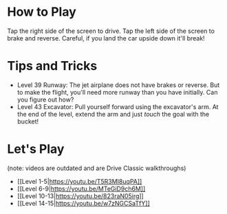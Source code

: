# How to Play

Tap the right side of the screen to drive. Tap the left side of the screen to brake and reverse. Careful, if you land the car upside down it'll break!

# Tips and Tricks

* Level 39 Runway: The jet airplane does not have brakes or reverse. But to make the flight, you'll need more runway than you have initially. Can you figure out how?
* Level 43 Excavator: Pull yourself forward using the excavator's arm. At the end of the level, extend the arm and just *touch* the goal with the bucket!

# Let's Play

(note: videos are outdated and are Drive Classic walkthroughs)

* [[Level 1-5|https://youtu.be/T5R3MI8uqPA]]
* [[Level 6-9|https://youtu.be/MTeGiD9ch6M]]
* [[Level 10-13|https://youtu.be/823raN05irg]]
* [[Level 14-15|https://youtu.be/w7zNGCSaTfY]]
